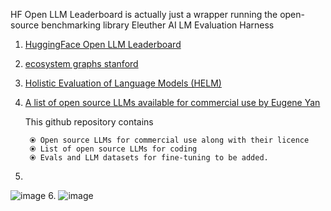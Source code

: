 HF Open LLM Leaderboard is actually just a wrapper running the open-source benchmarking library Eleuther AI LM Evaluation Harness
1. [HuggingFace Open LLM Leaderboard](https://huggingface.co/spaces/HuggingFaceH4/open_llm_leaderboard)
2. [ecosystem graphs stanford](https://crfm.stanford.edu/ecosystem-graphs/index.html?mode=table)
3. [Holistic Evaluation of Language Models (HELM)](https://crfm.stanford.edu/helm/latest/?models=1)
4. [A list of open source LLMs available for commercial use by Eugene Yan](https://github.com/eugeneyan/open-llms)
     
     This github repository contains
     
        ⦿ Open source LLMs for commercial use along with their licence
        ⦿ List of open source LLMs for coding
        ⦿ Evals and LLM datasets for fine-tuning to be added.
5. 
![image](https://user-images.githubusercontent.com/13446418/236732476-89289ad9-f315-4823-b344-0ea78323746d.png)
6. 
![image](https://github.com/harirajeev/learn_LLMS/assets/13446418/d7d8d4fc-6f40-4c0e-b206-8bffd912a4b1)




